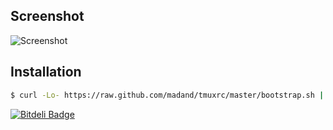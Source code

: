 ## Screenshot

![Screenshot](http://dl.dropbox.com/u/1658623/tmuxrc.png)

## Installation

``` bash
$ curl -Lo- https://raw.github.com/madand/tmuxrc/master/bootstrap.sh | bash
```


[![Bitdeli Badge](https://d2weczhvl823v0.cloudfront.net/yesmeck/tmuxrc/trend.png)](https://bitdeli.com/free "Bitdeli Badge")

